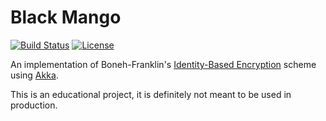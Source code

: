 # Black Mango

[![Build Status](https://travis-ci.org/ACINQ/eclair.svg?branch=master)](https://travis-ci.org/ACINQ/eclair)
[![License](https://img.shields.io/badge/license-Apache%202.0-blue.svg)](LICENSE)

An implementation of Boneh-Franklin's [Identity-Based Encryption](https://link.springer.com/content/pdf/10.1007/3-540-44647-8_13.pdf) scheme using [Akka](https://akka.io/).

This is an educational project, it is definitely not meant to be used in production.